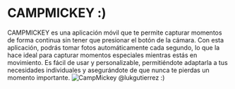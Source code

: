 # CAMPMICKEY :)
CAMPMICKEY es una aplicación móvil que te permite capturar momentos de forma continua sin tener que presionar el botón de la cámara. Con esta aplicación, podrás tomar fotos automáticamente cada segundo, lo que la hace ideal para capturar momentos especiales mientras estás en movimiento. Es fácil de usar y personalizable, permitiéndote adaptarla a tus necesidades individuales y asegurándote de que nunca te pierdas un momento importante.
![CampMickey](https://res.cloudinary.com/dhysyvasz/image/upload/v1680289799/CAMPMICKEY_vf5dok.png)
@lukgutierrez :)

